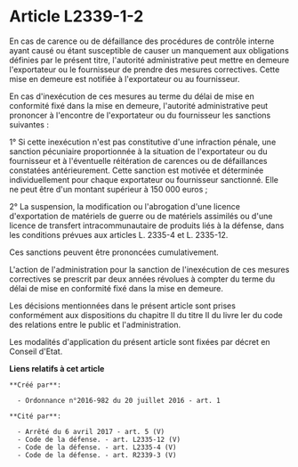 # Article L2339-1-2

En cas de carence ou de défaillance des procédures de contrôle interne ayant causé ou étant susceptible de causer un
manquement aux obligations définies par le présent titre, l'autorité administrative peut mettre en demeure l'exportateur ou
le fournisseur de prendre des mesures correctives. Cette mise en demeure est notifiée à l'exportateur ou au fournisseur. 

En cas d'inexécution de ces mesures au terme du délai de mise en conformité fixé dans la mise en demeure, l'autorité
administrative peut prononcer à l'encontre de l'exportateur ou du fournisseur les sanctions suivantes : 

1° Si cette inexécution n'est pas constitutive d'une infraction pénale, une sanction pécuniaire proportionnée à la situation
de l'exportateur ou du fournisseur et à l'éventuelle réitération de carences ou de défaillances constatées antérieurement.
Cette sanction est motivée et déterminée individuellement pour chaque exportateur ou fournisseur sanctionné. Elle ne peut
être d'un montant supérieur à 150 000 euros ; 

2° La suspension, la modification ou l'abrogation d'une licence d'exportation de matériels de guerre ou de matériels
assimilés ou d'une licence de transfert intracommunautaire de produits liés à la défense, dans les conditions prévues aux
articles L. 2335-4 et L. 2335-12. 

Ces sanctions peuvent être prononcées cumulativement. 

L'action de l'administration pour la sanction de l'inexécution de ces mesures correctives se prescrit par deux années
révolues à compter du terme du délai de mise en conformité fixé dans la mise en demeure. 

Les décisions mentionnées dans le présent article sont prises conformément aux dispositions du chapitre II du titre II du
livre Ier du code des relations entre le public et l'administration. 

Les modalités d'application du présent article sont fixées par décret en Conseil d'Etat.

**Liens relatifs à cet article**

	**Créé par**:

	  - Ordonnance n°2016-982 du 20 juillet 2016 - art. 1

	**Cité par**:

	  - Arrêté du 6 avril 2017 - art. 5 (V)
	  - Code de la défense. - art. L2335-12 (V)
	  - Code de la défense. - art. L2335-4 (V)
	  - Code de la défense. - art. R2339-3 (V)
